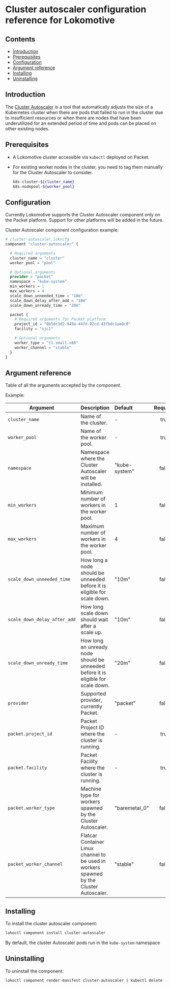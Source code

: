 # Cluster autoscaler configuration reference for Lokomotive

## Contents

* [Introduction](#introduction)
* [Prerequisites](#prerequisites)
* [Configuration](#configuration)
* [Argument reference](#argument-reference)
* [Installing](#installing)
* [Uninstalling](#uninstalling)

## Introduction

The [Cluster Autoscaler](https://github.com/kubernetes/autoscaler/tree/master/cluster-autoscaler) is
a tool that automatically adjusts the size of a Kubernetes cluster when there are pods that failed
to run in the cluster due to insufficient resources or when there are nodes that have been
underutilized for an extended period of time and pods can be placed on other existing nodes.

## Prerequisites

* A Lokomotive cluster accessible via `kubectl` deployed on Packet.

* For existing worker nodes in the cluster, you need to tag them manually for the Cluster Autoscaler
  to consider.

  ```bash
  k8s-cluster-${cluster_name}
  k8s-nodepool-${worker_pool}
  ```

## Configuration

Currently Lokomotive supports the Cluster Autoscaler component only on the Packet platform. Support
for other platforms will be added in the future.

Cluster Autoscaler component configuration example:

```tf
# cluster-autoscaler.lokocfg
component "cluster-autoscaler" {

  # Required arguments
  cluster_name = "cluster"
  worker_pool = "pool"

  # Optional arguments
  provider = "packet"
  namespace = "kube-system"
  min_workers = 1
  max_workers = 4
  scale_down_unneeded_time = "10m"
  scale_down_delay_after_add = "10m"
  scale_down_unready_time = "20m"

  packet {
    # Required arguments for Packet platform
    project_id = "0b5dc3d2-949a-447d-82cd-43fbdc1ae8c0"
    facility = "sjc1"

    # Optional arguments
    worker_type = "t1.small.x86"
    worker_channel = "stable"
  }
}
```

## Argument reference

Table of all the arguments accepted by the component.

Example:

| Argument                     | Description                                                                              | Default       | Required |
|------------------------------|------------------------------------------------------------------------------------------|:--------------|:--------:|
| `cluster_name`               | Name of the  cluster.                                                                    | -             | true     |
| `worker_pool`                | Name of the worker pool.                                                                 | -             | true     |
| `namespace`                  | Namespace where the Cluster Autoscaler will be installed.                                | "kube-system" | false    |
| `min_workers`                | Minimum number of workers in the worker pool.                                            | 1             | false    |
| `max_workers`                | Maximum number of workers in the worker pool.                                            | 4             | false    |
| `scale_down_unneeded_time`   | How long a node should be unneeded before it is eligible for scale down.                 | "10m"         | false    |
| `scale_down_delay_after_add` | How long scale down should wait after a scale up.                                        | "10m"         | false    |
| `scale_down_unready_time`    | How long an unready node should be unneeded before it is eligible for scale down.        | "20m"         | false    |
| `provider`                   | Supported provider, currently Packet.                                                    | "packet"      | false    |
| `packet.project_id`          | Packet Project ID where the cluster is running.                                          | -             | true     |
| `packet.facility`            | Packet Facility where the cluster is running.                                            | -             | true     |
| `packet.worker_type`         | Machine type for workers spawned by the Cluster Autoscaler.                              | "baremetal_0" | false    |
| `packet_worker_channel`      | Flatcar Container Linux channel to be used in workers spawned by the Cluster Autoscaler. | "stable"      | false    |

## Installing

To install the cluster autoscaler component:

```bash
lokoctl component install cluster-autoscaler
```
By default, the cluster Autoscaler pods run in the `kube-system` namespace

## Uninstalling

To uninstall the component:

```bash
lokoctl component render-manifest cluster-autoscaler | kubectl delete -f -
```
